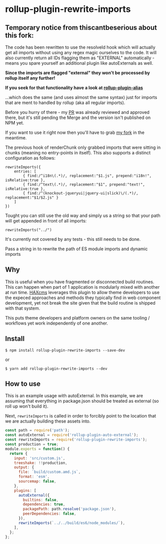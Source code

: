 # rollup-plugin-rewrite-imports


## Temporary notice from thiscantbeserious about this fork:

The code has been rewritten to use the resolveId hook which will actually get all imports without using any regex magic ourselves to the code. It will also currently return all IDs flagging them as "EXTERNAL" automatically - means you spare yourself an additional plugin like autoExternals as well.

**Since the imports are flagged "external" they won't be processed by rollup itself any further!** 

**If you seek for that functionality have a look at [rollup-plugin-alias](https://github.com/rollup/rollup-plugin-alias)** 

...which does the same (and uses almost the same syntax) just for imports that are ment to handled by rollup (aka all regular imports).

Before you hurry of there - my [PR](https://github.com/rollup/rollup-plugin-alias/pull/53) was already reviewed and approved there, but it's still pending the Merge and the version isn't published on NPM yet. 

If you want to use it right now then you'll have to grab [my fork](https://github.com/thiscantbeserious/rollup-plugin-alias) in the meantime.

The previous hook of renderChunk only grabbed imports that were sitting in chunks (meaning no entry-points in itself). This also supports a distinct configuration as follows:

```
rewriteImports({
	entries: [
		{ find:/^i18n\(.*)/, replacement:"$1.js", prepend:"i18n!", isRelative:true },
		{ find:/^text\(.*)/, replacement:"$1", prepend:"text!", isRelative:true },
		{ find:/^(knockout-jqueryui|jquery-ui|slick)\/(.*)/, replacement:"$1/$2.js" }
	]
})
```

Tought you can still use the old way and simply us a string so that your path will get appended in front of all imports:

```
rewriteImports("../")
```

It's currently not covered by any tests - this still needs to be done.

Pass a string in to rewrite the path of ES module imports and dynamic imports

## Why

This is useful when you have fragmented or disconnected build routines. This can happen 
when part of 1 application is modularly mixed with another at run time. [HAXcms](https://haxtheweb.org) 
leverages this plugin to allow theme developers to use the expeced approaches and methods
they typically find in web component development, yet not break the site given that 
the build routine is shipped with that system.

This puts theme developers and platform owners on the same tooling / workflows yet 
work independently of one another.

## Install

```
$ npm install rollup-plugin-rewrite-imports --save-dev
```
or
```
$ yarn add rollup-plugin-rewrite-imports --dev
```

## How to use

This is an example usage with autoExternal. In this example, we are assuming that
everything in package.json should be treated as external (so roll up won't build it).

Next, `rewriteImports` is called in order to forcibly point to the location that we are
actually building these assets into.
```javascript
const path = require('path');
const autoExternal = require('rollup-plugin-auto-external');
const rewriteImports = require('rollup-plugin-rewrite-imports');
const production = true;
module.exports = function() {
  return {
    input: 'src/custom.js',
    treeshake: !!production,
    output: {
      file: `build/custom.amd.js`,
      format: 'esm',
      sourcemap: false,
    },
    plugins: [
      autoExternal({
        builtins: false,
        dependencies: true,
        packagePath: path.resolve('package.json'),
        peerDependencies: false,
      }),
      rewriteImports(`../../build/es6/node_modules/`),
    ],
  };
};
```

